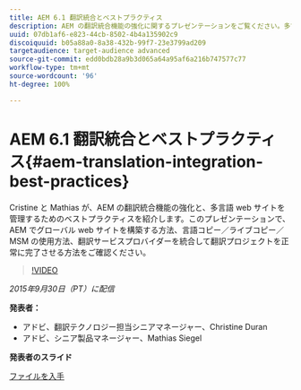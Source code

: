 ```yaml
---
title: AEM 6.1 翻訳統合とベストプラクティス
description: AEM の翻訳統合機能の強化に関するプレゼンテーションをご覧ください。多言語 web サイトを管理するためのベストプラクティスについて説明します。
uuid: 07db1af6-e823-44cb-8502-4b4a135902c9
discoiquuid: b05a88a0-8a38-432b-99f7-23e3799ad209
targetaudience: target-audience advanced
source-git-commit: edd0bdb28a9b3d065a64a95af6a216b747577c77
workflow-type: tm+mt
source-wordcount: '96'
ht-degree: 100%

---
```


# AEM 6.1 翻訳統合とベストプラクティス{#aem-translation-integration-best-practices}

Cristine と Mathias が、AEM の翻訳統合機能の強化と、多言語 web サイトを管理するためのベストプラクティスを紹介します。このプレゼンテーションで、AEM でグローバル web サイトを構築する方法、言語コピー／ライブコピー／MSM の使用方法、翻訳サービスプロバイダーを統合して翻訳プロジェクトを正常に完了させる方法をご確認ください。

>[!VIDEO](https://video.tv.adobe.com/v/19371/?quality=9)

*2015年9月30日（PT）に配信*

**発表者：**

* アドビ、翻訳テクノロジー担当シニアマネージャー、Christine Duran
* アドビ、シニア製品マネージャー、Mathias Siegel

**発表者のスライド**

[ファイルを入手](assets/09302015-aem-gems-translation-integration-and-best-practices.pdf)

<!--
[Get back to the Overview](https://helpx.adobe.com/experience-manager/kt/eseminars/gems/aem-index.html)
-->
